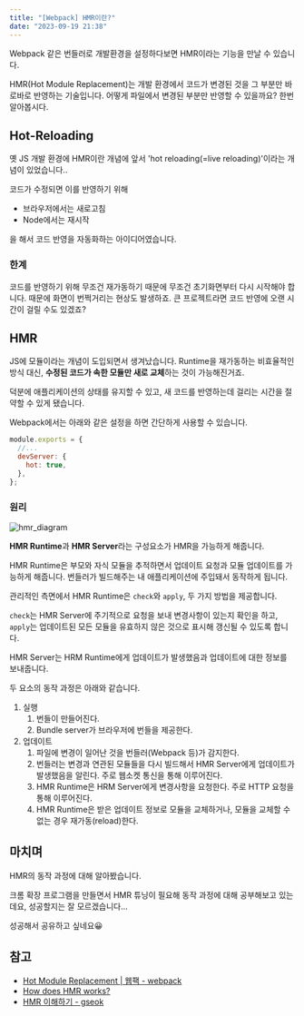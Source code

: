 ```yaml
---
title: "[Webpack] HMR이란?"
date: "2023-09-19 21:38"
---
```


Webpack 같은 번들러로 개발환경을 설정하다보면 HMR이라는 기능을 만날 수 있습니다.

HMR(Hot Module Replacement)는 개발 환경에서 코드가 변경된 것을 그 부분만 바로바로 반영하는 기술입니다.
어떻게 파일에서 변경된 부분만 반영할 수 있을까요? 한번 알아봅시다.

## Hot-Reloading

옛 JS 개발 환경에 HMR이란 개념에 앞서 'hot reloading(=live reloading)'이라는 개념이 있었습니다..

코드가 수정되면 이를 반영하기 위해

- 브라우저에서는 새로고침
- Node에서는 재시작

을 해서 코드 반영을 자동화하는 아이디어였습니다.

### 한계

코드를 반영하기 위해 무조건 재가동하기 때문에 무조건 초기화면부터 다시 시작해야 합니다. 때문에 화면이 번쩍거리는 현상도 발생하죠.
큰 프로젝트라면 코드 반영에 오랜 시간이 걸릴 수도 있겠죠?

## HMR

JS에 모듈이라는 개념이 도입되면서 생겨났습니다. Runtime을 재가동하는 비효율적인 방식 대신, **수정된 코드가 속한 모듈만 새로 교체**하는 것이 가능해진거죠.

덕분에 애플리케이션의 상태를 유지할 수 있고, 새 코드를 반영하는데 걸리는 시간을 절약할 수 있게 됐습니다.

Webpack에서는 아래와 같은 설정을 하면 간단하게 사용할 수 있습니다.

```js
module.exports = {
  //...
  devServer: {
    hot: true,
  },
};
```

### 원리

![hmr_diagram](/images/webpack_hmr_diagram.png)

**HMR Runtime**과 **HMR Server**라는 구성요소가 HMR을 가능하게 해줍니다.

HMR Runtime은 부모와 자식 모듈을 추적하면서 업데이트 요청과 모듈 업데이트를 가능하게 해줍니다.
번들러가 빌드해주는 내 애플리케이션에 주입돼서 동작하게 됩니다.

관리적인 측면에서 HMR Runtime은 `check`와 `apply`, 두 가지 방법을 제공합니다.

`check`는 HMR Server에 주기적으로 요청을 보내 변경사항이 있는지 확인을 하고,
`apply`는 업데이트된 모든 모듈을 유효하지 않은 것으로 표시해 갱신될 수 있도록 합니다.

HMR Server는 HRM Runtime에게 업데이트가 발생했음과 업데이트에 대한 정보를 보내줍니다.

두 요소의 동작 과정은 아래와 같습니다.

1. 실행
   1. 번들이 만들어진다.
   2. Bundle server가 브라우저에 번들을 제공한다.
2. 업데이트
   1. 파일에 변경이 일어난 것을 번들러(Webpack 등)가 감지한다.
   2. 번들러는 변경과 연관된 모듈들을 다시 빌드해서 HMR Server에게 업데이트가 발생했음을 알린다. 주로 웹소켓 통신을 통해 이루어진다.
   3. HMR Runtime은 HRM Server에게 변경사항을 요청한다. 주로 HTTP 요청을 통해 이루어진다.
   4. HMR Runtime은 받은 업데이트 정보로 모듈을 교체하거나, 모듈을 교체할 수 없는 경우 재가동(reload)한다.

## 마치며

HMR의 동작 과정에 대해 알아봤습니다.

크롬 확장 프로그램을 만들면서 HMR 튜닝이 필요해 동작 과정에 대해 공부해보고 있는데요,
성공할지는 잘 모르겠습니다...

성공해서 공유하고 싶네요😀

## 참고

- [Hot Module Replacement | 웹팩 - webpack](https://webpack.kr/guides/hot-module-replacement/)
- [How does HMR works?](https://www.javascriptstuff.com/understanding-hmr/)
- [HMR 이해하기 - gseok](https://gseok.github.io/tech-talk-2022/2022-01-24-what-is-HMR/#webpack-dev-server)

